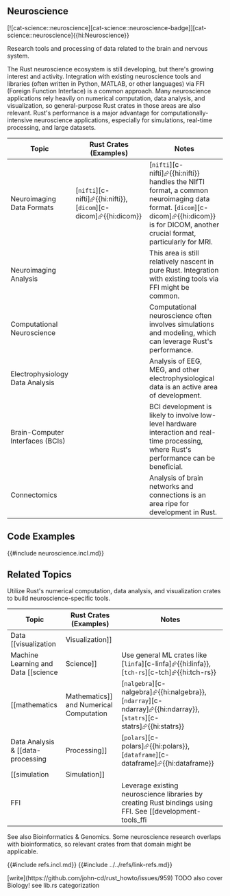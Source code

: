 ## Neuroscience

[![cat-science::neuroscience][cat-science::neuroscience-badge]][cat-science::neuroscience]{{hi:Neuroscience}}

Research tools and processing of data related to the brain and nervous system.

The Rust neuroscience ecosystem is still developing, but there's growing interest and activity. Integration with existing neuroscience tools and libraries (often written in Python, MATLAB, or other languages) via FFI (Foreign Function Interface) is a common approach. Many neuroscience applications rely heavily on numerical computation, data analysis, and visualization, so general-purpose Rust crates in those areas are also relevant. Rust's performance is a major advantage for computationally-intensive neuroscience applications, especially for simulations, real-time processing, and large datasets.

| Topic | Rust Crates (Examples) | Notes |
|---|---|---|
| Neuroimaging Data Formats | [`nifti`][c-nifti]⮳{{hi:nifti}}, [`dicom`][c-dicom]⮳{{hi:dicom}} | [`nifti`][c-nifti]⮳{{hi:nifti}} handles the NIfTI format, a common neuroimaging data format. [`dicom`][c-dicom]⮳{{hi:dicom}} is for DICOM, another crucial format, particularly for MRI. |
| Neuroimaging Analysis | | This area is still relatively nascent in pure Rust. Integration with existing tools via FFI might be common. |
| Computational Neuroscience | | Computational neuroscience often involves simulations and modeling, which can leverage Rust's performance. |
| Electrophysiology Data Analysis | | Analysis of EEG, MEG, and other electrophysiological data is an active area of development. |
| Brain-Computer Interfaces (BCIs) | | BCI development is likely to involve low-level hardware interaction and real-time processing, where Rust's performance can be beneficial. |
| Connectomics | | Analysis of brain networks and connections is an area ripe for development in Rust. |

## Code Examples

{{#include neuroscience.incl.md}}

## Related Topics

Utilize Rust's numerical computation, data analysis, and visualization crates to build neuroscience-specific tools.

| Topic | Rust Crates (Examples) | Notes |
|---|---|---|
| Data [[visualization | Visualization]] | | While general-purpose visualization crates can be used, neuroscience-specific visualization tools are less common in pure Rust. |
| Machine Learning and Data [[science | Science]] | Use general ML crates like [`linfa`][c-linfa]⮳{{hi:linfa}}, [`tch-rs`][c-tch]⮳{{hi:tch-rs}} | Machine learning techniques are widely used in neuroscience, and Rust's ML ecosystem can be leveraged. |
| [[mathematics | Mathematics]] and Numerical Computation | [`nalgebra`][c-nalgebra]⮳{{hi:nalgebra}}, [`ndarray`][c-ndarray]⮳{{hi:ndarray}}, [`statrs`][c-statrs]⮳{{hi:statrs}} | These crates are essential for numerical computations commonly used in neuroscience. |
| Data Analysis & [[data-processing | Processing]] | [`polars`][c-polars]⮳{{hi:polars}}, [`dataframe`][c-dataframe]⮳{{hi:dataframe}} | These crates are useful for working with large datasets. |
| [[simulation | Simulation]] | | |
| FFI | | Leverage existing neuroscience libraries by creating Rust bindings using FFI. See [[development-tools_ffi | Development Tools FFI]], [[external-ffi-bindings | External FFI Bindings]], [[api-bindings | API Bindings]] |

See also Bioinformatics & Genomics. Some neuroscience research overlaps with bioinformatics, so relevant crates from that domain might be applicable.

{{#include refs.incl.md}}
{{#include ../../refs/link-refs.md}}

<div class="hidden">
[write](https://github.com/john-cd/rust_howto/issues/959)
TODO also cover Biology! see lib.rs categorization
</div>
